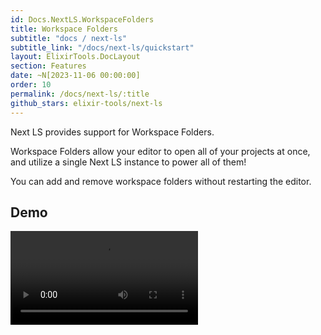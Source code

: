 ```yaml
---
id: Docs.NextLS.WorkspaceFolders
title: Workspace Folders
subtitle: "docs / next-ls"
subtitle_link: "/docs/next-ls/quickstart"
layout: ElixirTools.DocLayout
section: Features
date: ~N[2023-11-06 00:00:00]
order: 10
permalink: /docs/next-ls/:title
github_stars: elixir-tools/next-ls
---
```


Next LS provides support for Workspace Folders.

Workspace Folders allow your editor to open all of your projects at once, and utilize a single Next LS instance to power all of them!

You can add and remove workspace folders without restarting the editor.

## Demo

<video src="https://f005.backblazeb2.com/file/elixir-tools/next-ls-workspace-folders.mp4" controls></video>
